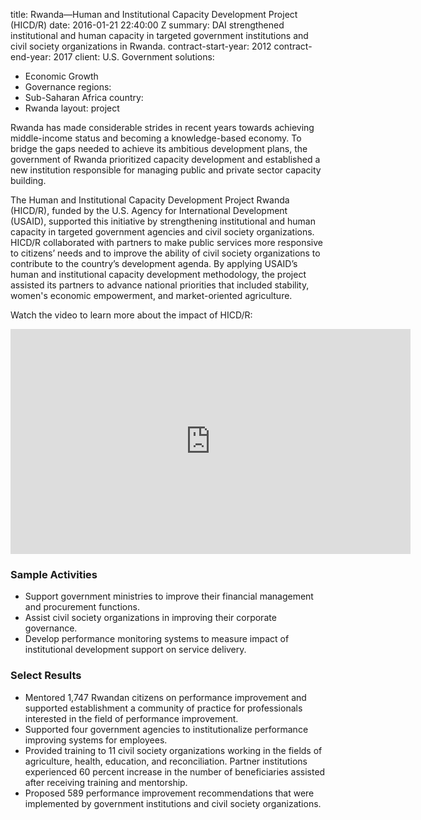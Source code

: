 
title: Rwanda—Human and Institutional Capacity Development Project (HICD/R)
date: 2016-01-21 22:40:00 Z
summary: DAI strengthened institutional and human capacity in targeted government
  institutions and civil society organizations in Rwanda.
contract-start-year: 2012
contract-end-year: 2017
client: U.S. Government
solutions:
- Economic Growth
- Governance
regions:
- Sub-Saharan Africa
country:
- Rwanda
layout: project


Rwanda has made considerable strides in recent years towards achieving middle-income status and becoming a knowledge-based economy. To bridge the gaps needed to achieve its ambitious development plans, the government of Rwanda prioritized capacity development and established a new institution responsible for managing public and private sector capacity building.

The Human and Institutional Capacity Development Project Rwanda (HICD/R), funded by the U.S. Agency for International Development (USAID), supported this initiative by strengthening institutional and human capacity in targeted government agencies and civil society organizations. HICD/R collaborated with partners to make public services more responsive to citizens’ needs and to improve the ability of civil society organizations to contribute to the country’s development agenda. By applying USAID’s human and institutional capacity development methodology, the project assisted its partners to advance national priorities that included stability, women's economic empowerment, and market-oriented agriculture.

Watch the video to learn more about the impact of HICD/R:

<iframe src="https://player.vimeo.com/video/222202347" width="640" height="360" frameborder="0" webkitallowfullscreen mozallowfullscreen allowfullscreen></iframe>

### Sample Activities

* Support government ministries to improve their financial management and procurement functions.
* Assist civil society organizations in improving their corporate governance.
* Develop performance monitoring systems to measure impact of institutional development support on service delivery.

### Select Results

* Mentored 1,747 Rwandan citizens on performance improvement and supported establishment a community of practice for professionals interested in the field of performance improvement.
* Supported four government agencies to institutionalize performance improving systems for employees.
* Provided training to 11 civil society organizations working in the fields of agriculture, health, education, and reconciliation. Partner institutions experienced 60 percent increase in the number of beneficiaries assisted after receiving training and mentorship.
* Proposed 589 performance improvement recommendations that were implemented by government institutions and civil society organizations.
